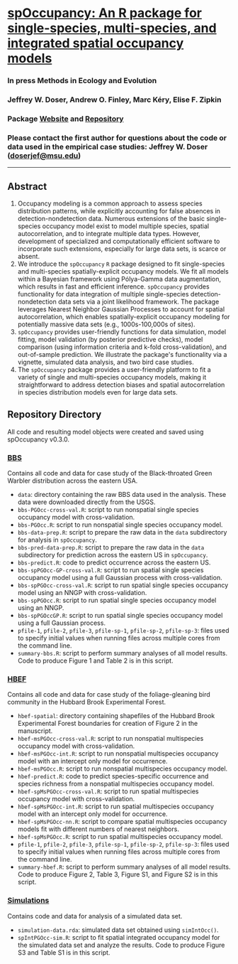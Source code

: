# [spOccupancy: An R package for single-species, multi-species, and integrated spatial occupancy models](https://arxiv.org/pdf/2111.12163.pdf)

### In press Methods in Ecology and Evolution

### Jeffrey W. Doser, Andrew O. Finley, Marc K&eacute;ry, Elise F. Zipkin 

### Package [Website](https://www.jeffdoser.com/files/spoccupancy-web/) and [Repository](https://github.com/doserjef/spOccupancy/)

### Please contact the first author for questions about the code or data used in the empirical case studies: Jeffrey W. Doser (doserjef@msu.edu)

---------------------------------

## Abstract

1. Occupancy modeling is a common approach to assess species distribution patterns, while explicitly accounting for false absences in detection-nondetection data. Numerous extensions of the basic single-species occupancy model exist to model multiple species, spatial autocorrelation, and to integrate multiple data types. However, development of specialized and computationally efficient software to incorporate such extensions, especially for large data sets, is scarce or absent. 
2. We introduce the `spOccupancy` `R` package designed to fit single-species and multi-species spatially-explicit occupancy models. We fit all models within a Bayesian framework using P&oacute;lya-Gamma data augmentation, which results in fast and efficient inference. `spOccupancy` provides functionality for data integration of multiple single-species detection-nondetection data sets via a joint likelihood framework. The package leverages Nearest Neighbor Gaussian Processes to account for spatial autocorrelation, which enables spatially-explicit occupancy modeling for potentially massive data sets (e.g., 1000s-100,000s of sites).
3. `spOccupancy` provides user-friendly functions for data simulation, model fitting, model validation (by posterior predictive checks), model comparison (using information criteria and k-fold cross-validation), and out-of-sample prediction. We illustrate the package's functionality via a vignette, simulated data analysis, and two bird case studies. 
4. The `spOccupancy` package provides a user-friendly platform to fit a variety of single and multi-species occupancy models, making it straightforward to address detection biases and spatial autocorrelation in species distribution models even for large data sets.  

## Repository Directory

All code and resulting model objects were created and saved using spOccupancy v0.3.0.

### [BBS](./bbs)

Contains all code and data for case study of the Black-throated Green Warbler distribution across the eastern USA. 

+ `data`: directory containing the raw BBS data used in the analysis. These data were downloaded directly from the USGS.
+ `bbs-PGOcc-cross-val.R`: script to run nonspatial single species occupancy model with cross-validation.
+ `bbs-PGOcc.R`: script to run nonspatial single species occupancy model.
+ `bbs-data-prep.R`: script to prepare the raw data in the `data` subdirectory for analysis in `spOccupancy`. 
+ `bbs-pred-data-prep.R`: script to prepare the raw data in the `data` subdirectory for prediction across the eastern US in `spOccupancy`.
+ `bbs-predict.R`: code to predict occurrence across the eastern US. 
+ `bbs-spPGOcc-GP-cross-val.R`: script to run spatial single species occupancy model using a full Gaussian process with cross-validation.
+ `bbs-spPGOcc-cross-val.R`: script to run spatial single species occupancy model using an NNGP with cross-validation.
+ `bbs-spPGOcc.R`: script to run spatial single species occupancy model using an NNGP.
+ `bbs-spPGOccGP.R`: script to run spatial single species occupancy model using a full Gaussian process.
+ `pfile-1`, `pfile-2`, `pfile-3`, `pfile-sp-1`, `pfile-sp-2`, `pfile-sp-3`: files used to specify initial values when running files across multiple cores from the command line.
+ `summary-bbs.R`: script to perform summary analyses of all model results. Code to produce Figure 1 and Table 2 is in this script.

### [HBEF](./hbef)

Contains all code and data for case study of the foliage-gleaning bird community in the Hubbard Brook Experimental Forest.

+ `hbef-spatial`: directory containing shapefiles of the Hubbard Brook Experimental Forest boundaries for creation of Figure 2 in the manuscript.
+ `hbef-msPGOcc-cross-val.R`: script to run nonspatial multispecies occupancy model with cross-validation.
+ `hbef-msPGOcc-int.R`: script to run nonspatial multispecies occupancy model with an intercept only model for occurrence.
+ `hbef-msPGOcc.R`: script to run nonspatial multispecies occupancy model.
+ `hbef-predict.R`: code to predict species-specific occurrence and species richness from a nonspatial multispecies occupancy model.
+ `hbef-spMsPGOcc-cross-val.R`: script to run spatial multispecies occupancy model with cross-validation.
+ `hbef-spMsPGOcc-int.R`: script to run spatial multispecies occupancy model with an intercept only model for occurrence.
+ `hbef-spMsPGOcc-nn.R`: script to compare spatial multispecies occupancy models fit with different numbers of nearest neighbors.
+ `hbef-spMsPGOcc.R`: script to run spatial multispecies occupancy model.
+ `pfile-1`, `pfile-2`, `pfile-3`, `pfile-sp-1`, `pfile-sp-2`, `pfile-sp-3`: files used to specify initial values when running files across multiple cores from the command line.
+ `summary-hbef.R`: script to perform summary analyses of all model results. Code to produce Figure 2, Table 3, Figure S1, and Figure S2 is in this script.

### [Simulations](./simulations)

Contains code and data for analysis of a simulated data set. 

+ `simulation-data.rda`: simulated data set obtained using `simIntOcc()`. 
+ `spIntPGOcc-sim.R`: script to fit spatial integrated occupancy model for the simulated data set and analyze the results. Code to produce Figure S3 and Table S1 is in this script.




